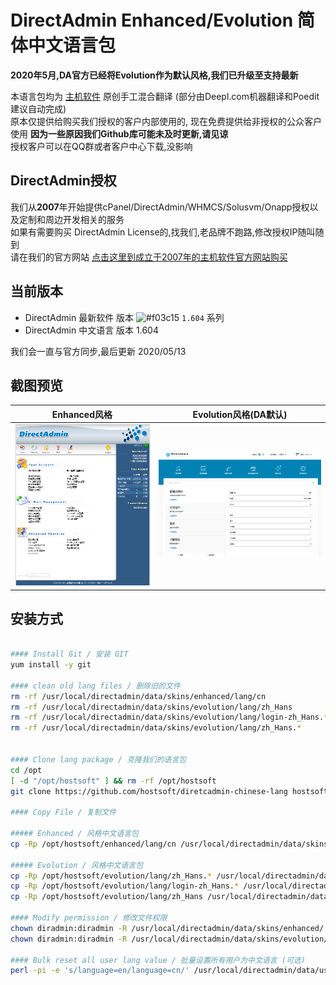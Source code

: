 
# DirectAdmin Enhanced/Evolution 简体中文语言包	

**2020年5月,DA官方已经将Evolution作为默认风格,我们已升级至支持最新**	

本语言包均为 [主机软件](http://www.hostsoft.cn "主机软件") 原创手工混合翻译 (部分由Deepl.com机器翻译和Poedit建议自动完成)	
原本仅提供给购买我们授权的客户内部使用的, 现在免费提供给非授权的公众客户使用	
**因为一些原因我们Github库可能未及时更新,请见谅**	
授权客户可以在QQ群或者客户中心下载,没影响	

## DirectAdmin授权	

我们从**2007**年开始提供cPanel/DirectAdmin/WHMCS/Solusvm/Onapp授权以及定制和周边开发相关的服务	
如果有需要购买 DirectAdmin License的,找我们,老品牌不跑路,修改授权IP随叫随到	
请在我们的官方网站 [点击这里到成立于2007年的主机软件官方网站购买](http://www.hostsoft.cn)	

## 当前版本	
* DirectAdmin 最新软件 版本  ![#f03c15](https://placehold.it/15/f03c15/000000?text=+) `1.604`  系列
* DirectAdmin 中文语言 版本  1.604

我们会一直与官方同步,最后更新 2020/05/13

## 截图预览
| Enhanced风格  | Evolution风格(DA默认)  |
| :------------: | :------------: |
|  ![Enh](da_enhanced.png "Enh")  | ![Evo](da_evolution.png "Evo")  |


## 安装方式
```bash

#### Install Git / 安装 GIT
yum install -y git

#### clean old lang files / 删除旧的文件
rm -rf /usr/local/directadmin/data/skins/enhanced/lang/cn
rm -rf /usr/local/directadmin/data/skins/evolution/lang/zh_Hans
rm -rf /usr/local/directadmin/data/skins/evolution/lang/login-zh_Hans.*
rm -rf /usr/local/directadmin/data/skins/evolution/lang/zh_Hans.*


#### Clone lang package / 克隆我们的语言包
cd /opt
[ -d "/opt/hostsoft" ] && rm -rf /opt/hostsoft
git clone https://github.com/hostsoft/diretcadmin-chinese-lang hostsoft

#### Copy File / 复制文件

##### Enhanced / 风格中文语言包
cp -Rp /opt/hostsoft/enhanced/lang/cn /usr/local/directadmin/data/skins/enhanced/lang/

##### Evolution / 风格中文语言包
cp -Rp /opt/hostsoft/evolution/lang/zh_Hans.* /usr/local/directadmin/data/skins/evolution/lang/
cp -Rp /opt/hostsoft/evolution/lang/login-zh_Hans.* /usr/local/directadmin/data/skins/evolution/lang/
cp -Rp /opt/hostsoft/evolution/lang/zh_Hans /usr/local/directadmin/data/skins/evolution/lang/

#### Modify permission / 修改文件权限
chown diradmin:diradmin -R /usr/local/directadmin/data/skins/enhanced/
chown diradmin:diradmin -R /usr/local/directadmin/data/skins/evolution/

#### Bulk reset all user lang value / 批量设置所有用户为中文语言 (可选)
perl -pi -e 's/language=en/language=cn/' /usr/local/directadmin/data/users/*/user.conf


```
